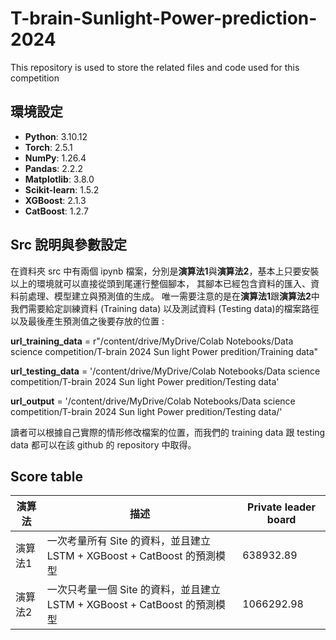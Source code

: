 # T-brain-Sunlight-Power-prediction-2024
This repository is used to store the related files and code used for this competition 

## 環境設定

- **Python**: 3.10.12
- **Torch**: 2.5.1
- **NumPy**: 1.26.4
- **Pandas**: 2.2.2
- **Matplotlib**: 3.8.0
- **Scikit-learn**: 1.5.2
- **XGBoost**: 2.1.3
- **CatBoost**: 1.2.7

## Src 說明與參數設定

在資料夾 src 中有兩個 ipynb 檔案，分別是**演算法1**與**演算法2**，基本上只要安裝以上的環境就可以直接從頭到尾運行整個腳本，
其腳本已經包含資料的匯入、資料前處理、模型建立與預測值的生成。
唯一需要注意的是在**演算法1**跟**演算法2**中我們需要給定訓練資料 (Training data) 以及測試資料 (Testing data)的檔案路徑以及最後產生預測值之後要存放的位置 :

**url_training_data** = r"/content/drive/MyDrive/Colab Notebooks/Data science competition/T-brain 2024 Sun light Power predition/Training data"

**url_testing_data** = '/content/drive/MyDrive/Colab Notebooks/Data science competition/T-brain 2024 Sun light Power predition/Testing data'

**url_output** = '/content/drive/MyDrive/Colab Notebooks/Data science competition/T-brain 2024 Sun light Power predition/Testing data/'

讀者可以根據自己實際的情形修改檔案的位置，而我們的 training data 跟 testing data 都可以在該 github 的 repository 中取得。

## Score table

| 演算法       | 描述                          | Private leader board   |
|------------|-------------------------------|---------|
| 演算法1    | 一次考量所有 Site 的資料，並且建立 LSTM + XGBoost + CatBoost 的預測模型    | 638932.89  |
| 演算法2    | 一次只考量一個 Site 的資料，並且建立 LSTM + XGBoost + CatBoost 的預測模型     |  1066292.98 |
